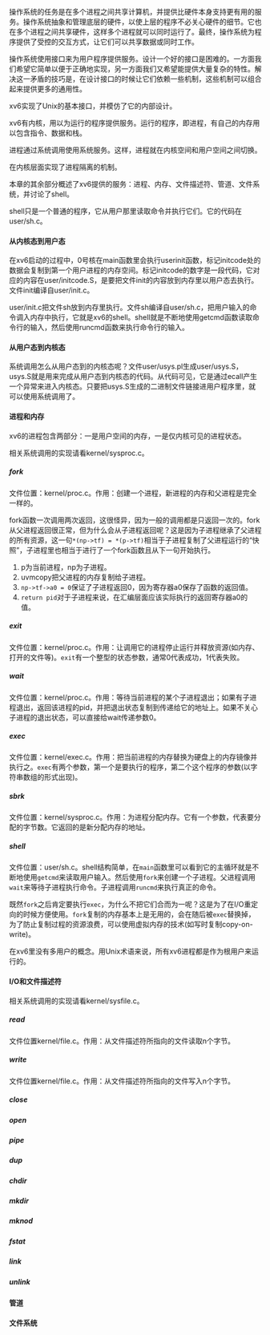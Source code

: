 操作系统的任务是在多个进程之间共享计算机，并提供比硬件本身支持更有用的服务。操作系统抽象和管理底层的硬件，以使上层的程序不必关心硬件的细节。它也在多个进程之间共享硬件，这样多个进程就可以同时运行了。最终，操作系统为程序提供了受控的交互方式，让它们可以共享数据或同时工作。

操作系统使用接口来为用户程序提供服务。设计一个好的接口是困难的。一方面我们希望它简单以便于正确地实现，另一方面我们又希望能提供大量复杂的特性。解决这一矛盾的技巧是，在设计接口的时候让它们依赖一些机制，这些机制可以组合起来提供更多的通用性。

xv6实现了Unix的基本接口，并模仿了它的内部设计。

xv6有内核，用以为运行的程序提供服务。运行的程序，即进程，有自己的内存用以包含指令、数据和栈。

进程通过系统调用使用系统服务。这样，进程就在内核空间和用户空间之间切换。

在内核层面实现了进程隔离的机制。

本章的其余部分概述了xv6提供的服务：进程、内存、文件描述符、管道、文件系统，并讨论了shell。

shell只是一个普通的程序，它从用户那里读取命令并执行它们。它的代码在user/sh.c。

#### 从内核态到用户态

在xv6启动的过程中，0号核在main函数里会执行userinit函数，标记initcode处的数据会复制到第一个用户进程的内存空间。标记initcode的数字是一段代码，它对应的内容在user/initcode.S，是要把文件init的内容放到内存里以用户态去执行。文件init编译自user/init.c。

user/init.c把文件sh放到内存里执行。文件sh编译自user/sh.c，把用户输入的命令调入内存中执行，它就是xv6的shell。shell就是不断地使用getcmd函数读取命令行的输入，然后使用runcmd函数来执行命令行的输入。

#### 从用户态到内核态

系统调用怎么从用户态到的内核态呢？文件user/usys.pl生成user/usys.S，usys.S就是用来完成从用户态到内核态的代码。从代码可见，它是通过ecall产生一个异常来进入内核态。只要把usys.S生成的二进制文件链接进用户程序里，就可以使用系统调用了。

#### 进程和内存

xv6的进程包含两部分：一是用户空间的内存，一是仅内核可见的进程状态。

相关系统调用的实现请看kernel/sysproc.c。

##### fork

文件位置：kernel/proc.c。作用：创建一个进程，新进程的内存和父进程是完全一样的。

fork函数一次调用两次返回，这很怪异，因为一般的调用都是只返回一次的。fork从父进程返回很正常，但为什么会从子进程返回呢？这是因为子进程继承了父进程的所有资源，这一句`*(np->tf) = *(p->tf)`相当于子进程复制了父进程运行的“快照”，子进程里也相当于进行了一个fork函数且从下一句开始执行。

1. p为当前进程，np为子进程。
2. uvmcopy把父进程的内存复制给子进程。
3. `np->tf->a0 = 0`保证了子进程返回0，因为寄存器a0保存了函数的返回值。
4. `return pid`对于子进程来说，在汇编层面应该实际执行的返回寄存器a0的值。

##### exit

文件位置：kernel/proc.c。作用：让调用它的进程停止运行并释放资源(如内存、打开的文件等)。`exit`有一个整型的状态参数，通常0代表成功，1代表失败。

##### wait

文件位置：kernel/proc.c。作用：等待当前进程的某个子进程退出；如果有子进程退出，返回该进程的pid，并把退出状态复制到传递给它的地址上。如果不关心子进程的退出状态，可以直接给wait传递参数0。

##### exec

文件位置：kernel/exec.c。作用：把当前进程的内存替换为硬盘上的内存镜像并执行之。`exec`有两个参数，第一个是要执行的程序，第二个这个程序的参数(以字符串数组的形式出现)。

##### sbrk

文件位置：kernel/sysproc.c。作用：为进程分配内存。它有一个参数，代表要分配的字节数。它返回的是新分配内存的地址。

##### shell

文件位置：user/sh.c。shell结构简单，在`main`函数里可以看到它的主循环就是不断地使用`getcmd`来读取用户输入。然后使用`fork`来创建一个子进程。父进程调用`wait`来等待子进程执行命令。子进程调用`runcmd`来执行真正的命令。

既然`fork`之后肯定要执行`exec`，为什么不把它们合而为一呢？这是为了在I/O重定向的时候方便使用。`fork`复制的内存基本上是无用的，会在随后被`exec`替换掉，为了防止复制过程的资源浪费，可以使用虚拟内存的技术(如写时复制copy-on-write)。

在xv6里没有多用户的概念。用Unix术语来说，所有xv6进程都是作为根用户来运行的。

#### I/O和文件描述符

相关系统调用的实现请看kernel/sysfile.c。

##### read

文件位置kernel/file.c。作用：从文件描述符所指向的文件读取n个字节。

##### write

文件位置kernel/file.c。作用：从文件描述符所指向的文件写入n个字节。

##### close

##### open

##### pipe

##### dup

##### chdir

##### mkdir

##### mknod

##### fstat

##### link

##### unlink

#### 管道

#### 文件系统



